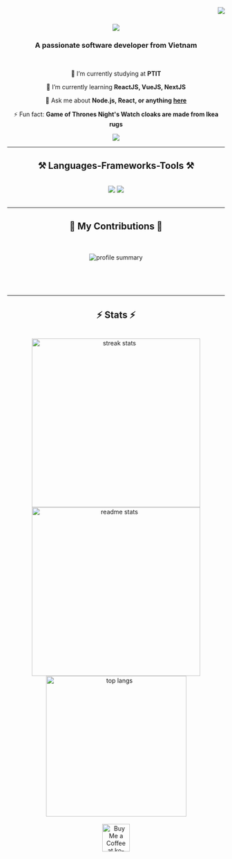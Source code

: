 <img align="right" src="https://visitor-badge.laobi.icu/badge?page_id=Dungha125.Dungha125" />

<h1 align="center">
    <img src="https://readme-typing-svg.herokuapp.com/?font=Righteous&size=35&center=true&vCenter=true&width=500&height=70&duration=4000&lines=Hi+There!+👋;+I'm+Dũng+Hà!;" />
</h1>

<h3 align="center">A passionate software developer from Vietnam</h3>

<br/>

<div align="center">
 
 🔭 I’m currently studying at **PTIT**
 
 🌱 I’m currently learning **ReactJS, VueJS, NextJS**

💬 Ask me about **Node.js, React, or anything [here](https://github.com/Dungha125/Dungha125/issues)**

⚡ Fun fact: **Game of Thrones Night's Watch cloaks are made from Ikea rugs**

</div>
 
<div align="center"> 
  <a href="mailto:dungha122405@gmail.com">
    <img src="https://img.shields.io/badge/Gmail-333333?style=for-the-badge&logo=gmail&logoColor=red" />
  </a>
</div>

 <hr/>
 
<h2 align="center">⚒️ Languages-Frameworks-Tools ⚒️</h2>
<br/>
<div align="center">
    <img src="https://skillicons.dev/icons?i=react,bootstrap,html,css,vscode,github,figma,tailwind,git" />
    <img src="https://skillicons.dev/icons?i=nodejs,python,javascript,typescript,c,java,nextjs, photoshop, illutrators" /><br>
</div>

<br/>
<hr/>

<div align="center">
  <h2>🐍 My Contributions 🐍</h2>
  <br>
  <div align="center">
  <br/>
  <img src="https://github-profile-summary-cards.vercel.app/api/cards/profile-details?username=Dungha125&theme=highcontrast" alt="profile summary" />
</div>

  <br/><br/><br/>
</div>

<hr/>

<h2 align="center">⚡ Stats ⚡</h2>
<br>
<div align=center>
  <img width=390 src="https://streak-stats.demolab.com?user=Dungha125&count_private=true&theme=react&border_radius=10" alt="streak stats"/>
  <img width=390 src="https://github-readme-stats.vercel.app/api?username=Dungha125&count_private=true&show_icons=true&theme=react&rank_icon=github&border_radius=10" alt="readme stats" />
  <br/>
  <img width=325 align="center" src="https://github-readme-stats.vercel.app/api/top-langs/?username=Dungha125&hide=HTML&langs_count=8&layout=compact&theme=react&border_radius=10&size_weight=0.5&count_weight=0.5&exclude_repo=github-readme-stats" alt="top langs" />
</div>
<br/>

<div align="center">
<a href='https://ko-fi.com/V7V4RAK9C' target='_blank'><img height='64' style='border:0px;height:64px;' src='https://storage.ko-fi.com/cdn/kofi1.png?v=3' border='0' alt='Buy Me a Coffee at ko-fi.com' /></a>
</div>

<br/>
